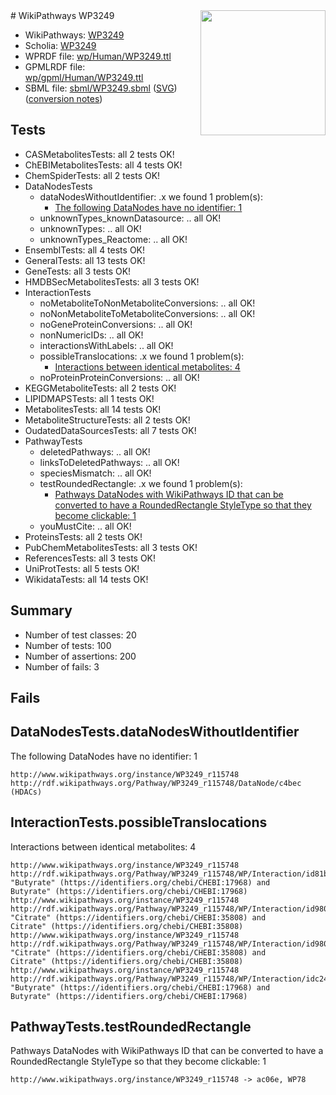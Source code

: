 <img style="float: right; width: 200px" src="../logo.png" />
# WikiPathways WP3249

* WikiPathways: [WP3249](https://identifiers.org/wikipathways:WP3249)
* Scholia: [WP3249](https://scholia.toolforge.org/wikipathways/WP3249)
* WPRDF file: [wp/Human/WP3249.ttl](../wp/Human/WP3249.ttl)
* GPMLRDF file: [wp/gpml/Human/WP3249.ttl](../wp/gpml/Human/WP3249.ttl)
* SBML file: [sbml/WP3249.sbml](../sbml/WP3249.sbml) ([SVG](../sbml/WP3249.svg)) ([conversion notes](../sbml/WP3249.txt))

## Tests
* CASMetabolitesTests: all 2 tests OK!
* ChEBIMetabolitesTests: all 4 tests OK!
* ChemSpiderTests: all 2 tests OK!
* DataNodesTests
    * dataNodesWithoutIdentifier: .x we found 1 problem(s):
        * [The following DataNodes have no identifier: 1](#d2d32fa0)
    * unknownTypes_knownDatasource: .. all OK!
    * unknownTypes: .. all OK!
    * unknownTypes_Reactome: .. all OK!
* EnsemblTests: all 4 tests OK!
* GeneralTests: all 13 tests OK!
* GeneTests: all 3 tests OK!
* HMDBSecMetabolitesTests: all 3 tests OK!
* InteractionTests
    * noMetaboliteToNonMetaboliteConversions: .. all OK!
    * noNonMetaboliteToMetaboliteConversions: .. all OK!
    * noGeneProteinConversions: .. all OK!
    * nonNumericIDs: .. all OK!
    * interactionsWithLabels: .. all OK!
    * possibleTranslocations: .x we found 1 problem(s):
        * [Interactions between identical metabolites: 4](#d59038c7)
    * noProteinProteinConversions: .. all OK!
* KEGGMetaboliteTests: all 2 tests OK!
* LIPIDMAPSTests: all 1 tests OK!
* MetabolitesTests: all 14 tests OK!
* MetaboliteStructureTests: all 2 tests OK!
* OudatedDataSourcesTests: all 7 tests OK!
* PathwayTests
    * deletedPathways: .. all OK!
    * linksToDeletedPathways: .. all OK!
    * speciesMismatch: .. all OK!
    * testRoundedRectangle: .x we found 1 problem(s):
        * [Pathways DataNodes with WikiPathways ID that can be converted to have a RoundedRectangle StyleType so that they become clickable: 1](#9fbad3cb)
    * youMustCite: .. all OK!
* ProteinsTests: all 2 tests OK!
* PubChemMetabolitesTests: all 3 tests OK!
* ReferencesTests: all 3 tests OK!
* UniProtTests: all 5 tests OK!
* WikidataTests: all 14 tests OK!


## Summary

* Number of test classes: 20
* Number of tests: 100
* Number of assertions: 200
* Number of fails: 3

## Fails

<a name="d2d32fa0" />

## DataNodesTests.dataNodesWithoutIdentifier

The following DataNodes have no identifier: 1
```
http://www.wikipathways.org/instance/WP3249_r115748 http://rdf.wikipathways.org/Pathway/WP3249_r115748/DataNode/c4bec (HDACs)
```

<a name="d59038c7" />

## InteractionTests.possibleTranslocations

Interactions between identical metabolites: 4
```
http://www.wikipathways.org/instance/WP3249_r115748 http://rdf.wikipathways.org/Pathway/WP3249_r115748/WP/Interaction/id81b34331 "Butyrate" (https://identifiers.org/chebi/CHEBI:17968) and 
Butyrate" (https://identifiers.org/chebi/CHEBI:17968)
http://www.wikipathways.org/instance/WP3249_r115748 http://rdf.wikipathways.org/Pathway/WP3249_r115748/WP/Interaction/id9804a251_1 "Citrate" (https://identifiers.org/chebi/CHEBI:35808) and 
Citrate" (https://identifiers.org/chebi/CHEBI:35808)
http://www.wikipathways.org/instance/WP3249_r115748 http://rdf.wikipathways.org/Pathway/WP3249_r115748/WP/Interaction/id9804a251_2 "Citrate" (https://identifiers.org/chebi/CHEBI:35808) and 
Citrate" (https://identifiers.org/chebi/CHEBI:35808)
http://www.wikipathways.org/instance/WP3249_r115748 http://rdf.wikipathways.org/Pathway/WP3249_r115748/WP/Interaction/idc24c6072 "Butyrate" (https://identifiers.org/chebi/CHEBI:17968) and 
Butyrate" (https://identifiers.org/chebi/CHEBI:17968)
```

<a name="9fbad3cb" />

## PathwayTests.testRoundedRectangle

Pathways DataNodes with WikiPathways ID that can be converted to have a RoundedRectangle StyleType so that they become clickable: 1
```
http://www.wikipathways.org/instance/WP3249_r115748 -> ac06e, WP78
 ```


